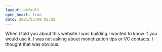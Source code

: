 ```yaml
---
layout: default
open_heart: true
date: 2021/03/08 02:02
---
```


When I told you about this website I was building I wanted to know if *you* would use it. I was not asking about monetization tips or VC contacts. I thought that was obvious.
